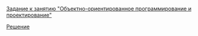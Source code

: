 [Задание к занятию "Объектно-ориентированное программирование и проектирование"](9.task.md)

[Решение](https://github.com/Isbocha/JavaDZ9)